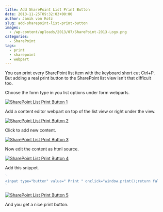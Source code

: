 ```yaml
---
title: Add SharePoint List Print Button
date: 2013-11-25T09:32:03+00:00
author: Janik von Rotz
slug: add-sharepoint-list-print-button
images:
  - /wp-content/uploads/2013/07/SharePoint-2013-Logo.png
categories:
  - SharePoint
tags:
  - print
  - sharepoint
  - webpart
---
```

You can print every SharePoint list item with the keyboard short cut Ctrl+P. But adding a real print button to the SharePoint list view isn't that difficult too.

Choose the form type in you list options under form webparts.

[![SharePoint List Print Button 1](/wp-content/uploads/2013/11/SharePoint-List-Print-Button-1.png)](/wp-content/uploads/2013/11/SharePoint-List-Print-Button-1.png)

<!--more-->

Add a content editor webpart on top of the list view or right under the view.

[![SharePoint List Print Button 2](/wp-content/uploads/2013/11/SharePoint-List-Print-Button-2.png)](/wp-content/uploads/2013/11/SharePoint-List-Print-Button-2.png)

Click to add new content.

[![SharePoint List Print Button 3](/wp-content/uploads/2013/11/SharePoint-List-Print-Button-3.png)](/wp-content/uploads/2013/11/SharePoint-List-Print-Button-3.png)

Now edit the content as html source.

[![SharePoint List Print Button 4](/wp-content/uploads/2013/11/SharePoint-List-Print-Button-4.png)](/wp-content/uploads/2013/11/SharePoint-List-Print-Button-4.png)

Add this snippet.

```js
`
<input type="button" value=" Print " onclick="window.print();return false;" />
`
```

[![SharePoint List Print Button 5](/wp-content/uploads/2013/11/SharePoint-List-Print-Button-5.png)](/wp-content/uploads/2013/11/SharePoint-List-Print-Button-5.png)

And you get a nice print button.